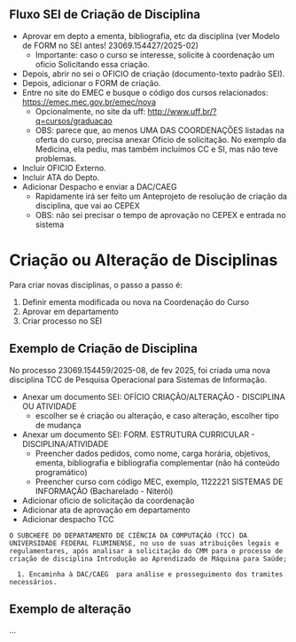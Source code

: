 ## Fluxo SEI de Criação de Disciplina

- Aprovar em depto a ementa, bibliografia, etc da disciplina (ver Modelo de FORM no SEI antes! 23069.154427/2025-02)
   *  Importante: caso o curso se interesse, solicite à coordenação um oficio Solicitando essa criação.
- Depois, abrir no sei o OFICIO de criação (documento-texto padrão SEI).
- Depois, adicionar o FORM de criação.
- Entre no site do EMEC e busque o código dos cursos relacionados: https://emec.mec.gov.br/emec/nova
   * Opcionalmente, no site da uff: http://www.uff.br/?q=cursos/graduacao
   * OBS: parece que, ao menos UMA DAS COORDENAÇÕES listadas na oferta do curso, precisa anexar Ofício de solicitação. No exemplo da Medicina, ela pediu, mas também incluímos CC e SI, mas não teve problemas.
- Incluir OFICIO Externo.
- Incluir ATA do Depto.
- Adicionar Despacho e enviar a DAC/CAEG
   * Rapidamente irá ser feito um Anteprojeto de resolução de criação da disciplina, que vai ao CEPEX
   * OBS: não sei precisar o tempo de aprovação no CEPEX e entrada no sistema


# Criação ou Alteração de Disciplinas

Para criar novas disciplinas, o passo a passo é:

1. Definir ementa modificada ou nova na Coordenação do Curso
2. Aprovar em departamento
3. Criar processo no SEI


## Exemplo de Criação de Disciplina

No processo 23069.154459/2025-08, de fev 2025, foi criada uma nova disciplina TCC de Pesquisa Operacional para Sistemas de Informação.

-  Anexar um documento SEI:  OFÍCIO CRIAÇÃO/ALTERAÇÃO - DISCIPLINA OU ATIVIDADE
   * escolher se é criação ou alteração, e caso alteração, escolher tipo de mudança
-  Anexar um documento SEI:  FORM. ESTRUTURA CURRICULAR - DISCIPLINA/ATIVIDADE
   * Preencher dados pedidos, como nome, carga horária, objetivos, ementa, bibliografia e bibliografia complementar (não há conteúdo programático)
   * Preencher curso com código MEC, exemplo, 1122221 SISTEMAS DE INFORMAÇÃO (Bacharelado - Niterói)
- Adicionar oficio de solicitação da coordenação
- Adicionar ata de aprovação em departamento
- Adicionar despacho TCC

```
O SUBCHEFE DO DEPARTAMENTO DE CIÊNCIA DA COMPUTAÇÃO (TCC) DA UNIVERSIDADE FEDERAL FLUMINENSE, no uso de suas atribuições legais e regulamentares, após analisar a solicitação do CMM para o processo de criação de disciplina Introdução ao Aprendizado de Máquina para Saúde;
  
  1. Encaminha à DAC/CAEG  para análise e prosseguimento dos tramites necessários.
```

## Exemplo de alteração

... 

